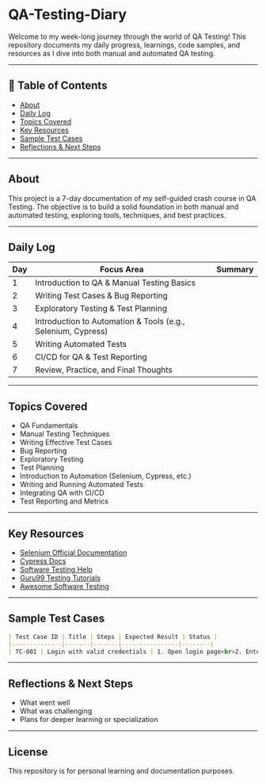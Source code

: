 # QA-Testing-Diary

Welcome to my week-long journey through the world of QA Testing! This repository documents my daily progress, learnings, code samples, and resources as I dive into both manual and automated QA testing.

---

## 📅 Table of Contents

- [About](#about)
- [Daily Log](#daily-log)
- [Topics Covered](#topics-covered)
- [Key Resources](#key-resources)
- [Sample Test Cases](#sample-test-cases)
- [Reflections & Next Steps](#reflections--next-steps)

---

## About

This project is a 7-day documentation of my self-guided crash course in QA Testing. The objective is to build a solid foundation in both manual and automated testing, exploring tools, techniques, and best practices.

---

## Daily Log

| Day | Focus Area | Summary |
|-----|------------|---------|
| 1 | Introduction to QA & Manual Testing Basics |  |
| 2 | Writing Test Cases & Bug Reporting |  |
| 3 | Exploratory Testing & Test Planning |  |
| 4 | Introduction to Automation & Tools (e.g., Selenium, Cypress) |  |
| 5 | Writing Automated Tests |  |
| 6 | CI/CD for QA & Test Reporting |  |
| 7 | Review, Practice, and Final Thoughts |  |

---

## Topics Covered

- QA Fundamentals
- Manual Testing Techniques
- Writing Effective Test Cases
- Bug Reporting
- Exploratory Testing
- Test Planning
- Introduction to Automation (Selenium, Cypress, etc.)
- Writing and Running Automated Tests
- Integrating QA with CI/CD
- Test Reporting and Metrics

---

## Key Resources

- [Selenium Official Documentation](https://www.selenium.dev/documentation/)
- [Cypress Docs](https://docs.cypress.io/)
- [Software Testing Help](https://www.softwaretestinghelp.com/)
- [Guru99 Testing Tutorials](https://www.guru99.com/software-testing.html)
- [Awesome Software Testing](https://github.com/TheJambo/awesome-testing)

---

## Sample Test Cases

```markdown
| Test Case ID | Title | Steps | Expected Result | Status |
|--------------|-------|-------|----------------|--------|
| TC-001 | Login with valid credentials | 1. Open login page<br>2. Enter valid user<br>3. Enter valid password<br>4. Click login | User is logged in and dashboard loads | Pass/Fail |
```

---

## Reflections & Next Steps

- What went well
- What was challenging
- Plans for deeper learning or specialization

---

## License

This repository is for personal learning and documentation purposes.
